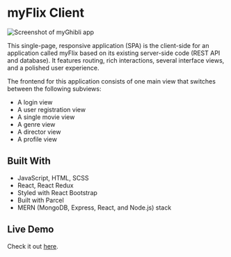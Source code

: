 # myFlix Client
![Screenshot of myGhibli app](https://i.ibb.co/KqFVd1d/my-Ghibliscreenshot.png)

This single-page, responsive application  (SPA) is the client-side for an application called myFlix based on its existing server-side code (REST API and database). It features  routing, rich interactions, several interface views, and a polished user experience.

The frontend for this application consists of one main view that switches between the following subviews:
- A login view
- A user registration view
- A single movie view
- A genre view
- A director view
- A profile view

## Built With
- JavaScript,  HTML, SCSS
- React, React Redux
- Styled with React Bootstrap
- Built with Parcel
- MERN (MongoDB, Express, React, and Node.js) stack

## Live Demo
Check it out [here](https://myghibli.netlify.app/).
